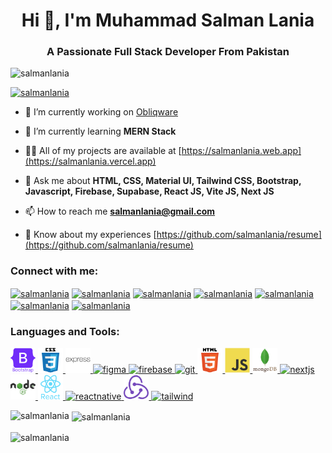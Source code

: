 <h1 align="center">Hi 👋, I'm Muhammad Salman Lania</h1>
<h3 align="center">A Passionate Full Stack Developer From Pakistan</h3>

<p align="left"> <img src="https://komarev.com/ghpvc/?username=salmanlania&label=Profile%20views&color=0e75b6&style=flat" alt="salmanlania" /> </p>

<p align="left"> <a href="https://github.com/ryo-ma/github-profile-trophy"><img src="https://github-profile-trophy.vercel.app/?username=salmanlania" alt="salmanlania" /></a> </p>



- 🔭 I’m currently working on [Obliqware](https://obliqware.pk/)

- 🌱 I’m currently learning **MERN Stack**

- 👨‍💻 All of my projects are available at [https://salmanlania.web.app](https://salmanlania.vercel.app)

- 💬 Ask me about **HTML, CSS, Material UI, Tailwind CSS, Bootstrap, Javascript, Firebase, Supabase, React JS, Vite JS, Next JS**

- 📫 How to reach me **salmanlania@gmail.com**

- 📄 Know about my experiences [https://github.com/salmanlania/resume](https://github.com/salmanlania/resume)

<h3 align="left">Connect with me:</h3>
<p align="left">
<a href="https://codepen.io/salmanlania" target="blank"><img align="center" src="https://raw.githubusercontent.com/rahuldkjain/github-profile-readme-generator/master/src/images/icons/Social/codepen.svg" alt="salmanlania" height="30" width="40" /></a>
<a href="https://linkedin.com/in/salmanlania" target="blank"><img align="center" src="https://raw.githubusercontent.com/rahuldkjain/github-profile-readme-generator/master/src/images/icons/Social/linked-in-alt.svg" alt="salmanlania" height="30" width="40" /></a>
<a href="https://codesandbox.com/salmanlania" target="blank"><img align="center" src="https://raw.githubusercontent.com/rahuldkjain/github-profile-readme-generator/master/src/images/icons/Social/codesandbox.svg" alt="salmanlania" height="30" width="40" /></a>
<a href="https://fb.com/salmanlania" target="blank"><img align="center" src="https://raw.githubusercontent.com/rahuldkjain/github-profile-readme-generator/master/src/images/icons/Social/facebook.svg" alt="salmanlania" height="30" width="40" /></a>
<a href="https://instagram.com/salmanlania" target="blank"><img align="center" src="https://raw.githubusercontent.com/rahuldkjain/github-profile-readme-generator/master/src/images/icons/Social/instagram.svg" alt="salmanlania" height="30" width="40" /></a>
<a href="https://www.youtube.com/@salmanlania" target="blank"><img align="center" src="https://raw.githubusercontent.com/rahuldkjain/github-profile-readme-generator/master/src/images/icons/Social/youtube.svg" alt="salmanlania" height="30" width="40" /></a>
<a href="https://www.fiverr.com/salmanlania" target="blank"><img align="center" src="https://raw.githubusercontent.com/rahuldkjain/github-profile-readme-generator/master/src/images/icons/Social/fiverr.svg" alt="salmanlania" height="30" width="40" /></a>
</p>

<h3 align="left">Languages and Tools:</h3>
<p align="left"> <a href="https://getbootstrap.com" target="_blank" rel="noreferrer"> <img src="https://raw.githubusercontent.com/devicons/devicon/master/icons/bootstrap/bootstrap-plain-wordmark.svg" alt="bootstrap" width="40" height="40"/> </a> <a href="https://www.w3schools.com/css/" target="_blank" rel="noreferrer"> <img src="https://raw.githubusercontent.com/devicons/devicon/master/icons/css3/css3-original-wordmark.svg" alt="css3" width="40" height="40"/> </a> <a href="https://expressjs.com" target="_blank" rel="noreferrer"> <img src="https://raw.githubusercontent.com/devicons/devicon/master/icons/express/express-original-wordmark.svg" alt="express" width="40" height="40"/> </a> <a href="https://www.figma.com/" target="_blank" rel="noreferrer"> <img src="https://www.vectorlogo.zone/logos/figma/figma-icon.svg" alt="figma" width="40" height="40"/> </a> <a href="https://firebase.google.com/" target="_blank" rel="noreferrer"> <img src="https://www.vectorlogo.zone/logos/firebase/firebase-icon.svg" alt="firebase" width="40" height="40"/> </a> <a href="https://git-scm.com/" target="_blank" rel="noreferrer"> <img src="https://www.vectorlogo.zone/logos/git-scm/git-scm-icon.svg" alt="git" width="40" height="40"/> </a> <a href="https://www.w3.org/html/" target="_blank" rel="noreferrer"> <img src="https://raw.githubusercontent.com/devicons/devicon/master/icons/html5/html5-original-wordmark.svg" alt="html5" width="40" height="40"/> </a> <a href="https://developer.mozilla.org/en-US/docs/Web/JavaScript" target="_blank" rel="noreferrer"> <img src="https://raw.githubusercontent.com/devicons/devicon/master/icons/javascript/javascript-original.svg" alt="javascript" width="40" height="40"/> </a> <a href="https://www.mongodb.com/" target="_blank" rel="noreferrer"> <img src="https://raw.githubusercontent.com/devicons/devicon/master/icons/mongodb/mongodb-original-wordmark.svg" alt="mongodb" width="40" height="40"/> </a> <a href="https://nextjs.org/" target="_blank" rel="noreferrer"> <img src="https://cdn.worldvectorlogo.com/logos/nextjs-2.svg" alt="nextjs" width="40" height="40"/> </a> <a href="https://nodejs.org" target="_blank" rel="noreferrer"> <img src="https://raw.githubusercontent.com/devicons/devicon/master/icons/nodejs/nodejs-original-wordmark.svg" alt="nodejs" width="40" height="40"/> </a> <a href="https://reactjs.org/" target="_blank" rel="noreferrer"> <img src="https://raw.githubusercontent.com/devicons/devicon/master/icons/react/react-original-wordmark.svg" alt="react" width="40" height="40"/> </a> <a href="https://reactnative.dev/" target="_blank" rel="noreferrer"> <img src="https://reactnative.dev/img/header_logo.svg" alt="reactnative" width="40" height="40"/> </a> <a href="https://redux.js.org" target="_blank" rel="noreferrer"> <img src="https://raw.githubusercontent.com/devicons/devicon/master/icons/redux/redux-original.svg" alt="redux" width="40" height="40"/> </a> <a href="https://tailwindcss.com/" target="_blank" rel="noreferrer"> <img src="https://www.vectorlogo.zone/logos/tailwindcss/tailwindcss-icon.svg" alt="tailwind" width="40" height="40"/> </a> </p>

<p><img align="left" src="https://github-readme-stats.vercel.app/api/top-langs?username=salmanlania&show_icons=true&locale=en&layout=compact" alt="salmanlania" /></p>

<p>&nbsp;<img align="center" src="https://github-readme-stats.vercel.app/api?username=salmanlania&show_icons=true&locale=en" alt="salmanlania" /></p>

<p><img align="center" src="https://github-readme-streak-stats.herokuapp.com/?user=salmanlania&" alt="salmanlania" /></p>
